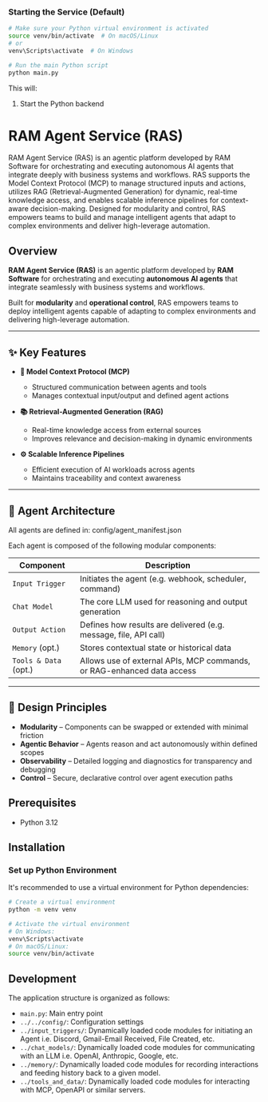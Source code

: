 ### Starting the Service (Default)

```bash
# Make sure your Python virtual environment is activated
source venv/bin/activate  # On macOS/Linux
# or
venv\Scripts\activate  # On Windows

# Run the main Python script
python main.py
```

This will:
1. Start the Python backend

# RAM Agent Service (RAS)
RAM Agent Service (RAS) is an agentic platform developed by RAM Software for orchestrating and executing autonomous AI agents that integrate deeply with business systems and workflows. RAS supports the Model Context Protocol (MCP) to manage structured inputs and actions, utilizes RAG (Retrieval-Augmented Generation) for dynamic, real-time knowledge access, and enables scalable inference pipelines for context-aware decision-making. Designed for modularity and control, RAS empowers teams to build and manage intelligent agents that adapt to complex environments and deliver high-leverage automation.

## Overview

**RAM Agent Service (RAS)** is an agentic platform developed by **RAM Software** for orchestrating and executing **autonomous AI agents** that integrate seamlessly with business systems and workflows.

Built for **modularity** and **operational control**, RAS empowers teams to deploy intelligent agents capable of adapting to complex environments and delivering high-leverage automation.

---

## ✨ Key Features

- **🔌 Model Context Protocol (MCP)**
  - Structured communication between agents and tools
  - Manages contextual input/output and defined agent actions

- **📚 Retrieval-Augmented Generation (RAG)**
  - Real-time knowledge access from external sources
  - Improves relevance and decision-making in dynamic environments

- **⚙️ Scalable Inference Pipelines**
  - Efficient execution of AI workloads across agents
  - Maintains traceability and context awareness

---

## 🧠 Agent Architecture

All agents are defined in: config/agent_manifest.json

Each agent is composed of the following modular components:

| Component             | Description                                                                 |
|-----------------------|-----------------------------------------------------------------------------|
| `Input Trigger`       | Initiates the agent (e.g. webhook, scheduler, command)                      |
| `Chat Model`          | The core LLM used for reasoning and output generation                       |
| `Output Action`       | Defines how results are delivered (e.g. message, file, API call)            |
| `Memory` (opt.)       | Stores contextual state or historical data                                  |
| `Tools & Data` (opt.) | Allows use of external APIs, MCP commands, or RAG-enhanced data access      |

---

## 🧩 Design Principles

- **Modularity** – Components can be swapped or extended with minimal friction
- **Agentic Behavior** – Agents reason and act autonomously within defined scopes
- **Observability** – Detailed logging and diagnostics for transparency and debugging
- **Control** – Secure, declarative control over agent execution paths

## Prerequisites

- Python 3.12

## Installation

### Set up Python Environment

It's recommended to use a virtual environment for Python dependencies:

```bash
# Create a virtual environment
python -m venv venv

# Activate the virtual environment
# On Windows:
venv\Scripts\activate
# On macOS/Linux:
source venv/bin/activate
```

## Development

The application structure is organized as follows:

- `main.py`: Main entry point
- `../../config/`: Configuration settings
- `../input_triggers/`: Dynamically loaded code modules for initiating an Agent i.e. Discord, Gmail-Email Received, File Created, etc.
- `../chat_models/`: Dynamically loaded code modules for communicating with an LLM i.e. OpenAI, Anthropic, Google, etc.
- `../memory/`: Dynamically loaded code modules for recording interactions and feeding history back to a given model.
- `../tools_and_data/`: Dynamically loaded code modules for interacting with MCP, OpenAPI or similar servers.
